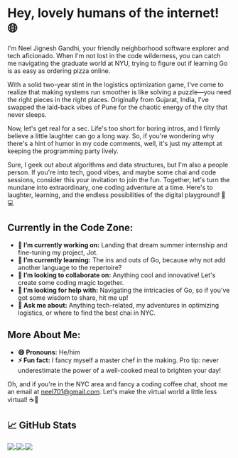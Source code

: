# Hey, lovely humans of the internet! 🌐

I'm Neel Jignesh Gandhi, your friendly neighborhood software explorer and tech aficionado. When I'm not lost in the code wilderness, you can catch me navigating the graduate world at NYU, trying to figure out if learning Go is as easy as ordering pizza online.

With a solid two-year stint in the logistics optimization game, I've come to realize that making systems run smoother is like solving a puzzle—you need the right pieces in the right places. Originally from Gujarat, India, I've swapped the laid-back vibes of Pune for the chaotic energy of the city that never sleeps.

Now, let's get real for a sec. Life's too short for boring intros, and I firmly believe a little laughter can go a long way. So, if you're wondering why there's a hint of humor in my code comments, well, it's just my attempt at keeping the programming party lively.

Sure, I geek out about algorithms and data structures, but I'm also a people person. If you're into tech, good vibes, and maybe some chai and code sessions, consider this your invitation to join the fun. Together, let's turn the mundane into extraordinary, one coding adventure at a time. Here's to laughter, learning, and the endless possibilities of the digital playground! 🚀💻

## Currently in the Code Zone:

- **🔭 I’m currently working on:** Landing that dream summer internship and fine-tuning my project, Jot.
- **🌱 I’m currently learning:** The ins and outs of Go, because why not add another language to the repertoire?
- **👯 I’m looking to collaborate on:** Anything cool and innovative! Let's create some coding magic together.
- **🤔 I’m looking for help with:** Navigating the intricacies of Go, so if you've got some wisdom to share, hit me up!
- **💬 Ask me about:** Anything tech-related, my adventures in optimizing logistics, or where to find the best chai in NYC.

## More About Me:

- **😄 Pronouns:** He/him
- **⚡ Fun fact:** I fancy myself a master chef in the making. Pro tip: never underestimate the power of a well-cooked meal to brighten your day!

Oh, and if you're in the NYC area and fancy a coding coffee chat, shoot me an email at [neel701@gmail.com](mailto:neel701@gmail.com). Let's make the virtual world a little less virtual! ☕🌆

<!--
**Neel-G-png/Neel-G-png** is a ✨ _special_ ✨ repository because its `README.md` (this file) appears on your GitHub profile.

Here are some ideas to get you started:

- 🔭 I’m currently working on ...
- 🌱 I’m currently learning ...
- 👯 I’m looking to collaborate on ...
- 🤔 I’m looking for help with ...
- 💬 Ask me about ...

- 😄 Pronouns: ...
- ⚡ Fun fact: ...
-->
## &#x1f4c8; GitHub Stats

<a href="https://github.com/Neel-G-png/Neel-G-png">
  <img align="center" src="https://github-readme-stats.vercel.app/api/top-langs/?username=Neel-G-png&hide=javascript,html,tex&title_color=ffffff&text_color=c9cacc&icon_color=2bbc8a&bg_color=1d1f21&langs_count=3" />
</a>

<a href="https://github.com/Neel-G-png/Canary-The-social-media-monitor">
  <img align="center" src="https://github-readme-stats.vercel.app/api/pin/?username=Neel-G-png&repo=Canary-The-social-media-monitor&title_color=ffffff&text_color=c9cacc&icon_color=2bbc8a&bg_color=1d1f21" />
</a>


<a href="https://github.com/Neel-G-png/AR-frame-gift">
  <img align="center" src="https://github-readme-stats.vercel.app/api/pin/?username=Neel-G-png&repo=AR-frame-gift&title_color=ffffff&text_color=c9cacc&icon_color=2bbc8a&bg_color=1d1f20" />
</a>
